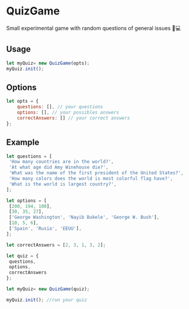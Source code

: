 # QuizGame
Small experimental game with random questions of general issues 💎💻

## **Usage**
```javascript
let myQuiz= new QuizGame(opts);
myQuiz.init();
```
## **Options**
```javascript
let opts = {
	questions: [], // your questions
	options: [], // your possibles answers
	correctAnswers: [] // your correct answers
};
```
## **Example**
```javascript
let questions = [
 'How many countries are in the world?',
 'At what age did Amy Winehouse die?',
 'What was the name of the first president of the United States?',
 'How many colors does the world is most colorful flag have?',
 'What is the world is largest country?',
];

let options = [
 [200, 194, 100],
 [30, 35, 27],
 ['George Washington', 'Nayib Bukele', 'George W. Bush'],
 [10, 5, 6],
 ['Spain', 'Rusia', 'EEUU'],
];

let correctAnswers = [2, 3, 1, 3, 2];

let quiz = {
 questions,
 options, 
 correctAnswers
};

let myQuiz= new QuizGame(quiz);

myQuiz.init(); //run your quiz

